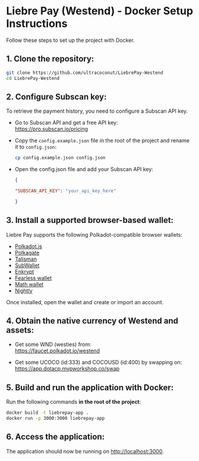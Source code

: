 # Liebre Pay (Westend) - Docker Setup Instructions

Follow these steps to set up the project with Docker.

## 1. Clone the repository:
```bash
git clone https://github.com/ultracoconut/LiebrePay-Westend
cd LiebrePay-Westend
```
## 2. Configure Subscan key:
To retrieve the payment history, you need to configure a Subscan API key.  

- Go to Subscan API and get a free API key:  
https://pro.subscan.io/pricing  

- Copy the `config.example.json` file in the root of the project and rename it to `config.json`:  
    ```bash
    cp config.example.json config.json
    ```
- Open the config.json file and add your Subscan API key:  
    ```json
    {  

    "SUBSCAN_API_KEY": "your_api_key_here" 

    }  
    ```

## 3.  Install a supported browser-based wallet:
Liebre Pay supports the following Polkadot-compatible browser wallets:

- [Polkadot.js](https://polkadot.js.org/extension/)  
- [Polkagate](https://polkagate.xyz/)
- [Talisman](https://talisman.xyz/)
- [SubWallet](https://www.subwallet.app/)
- [Enkrypt](https://www.enkrypt.com/)
- [Fearless wallet](https://fearlesswallet.io/)
- [Math wallet](https://mathwallet.org/)
- [Nightly](https://nightly.app/)

Once installed, open the wallet and create or import an account.

## 4. Obtain the native currency of Westend and assets:
- Get some WND (westies) from:  
https://faucet.polkadot.io/westend

- Get some UCOCO (id:333) and COCOUSD (id:400) by swapping on:  
https://app.dotacp.mvpworkshop.co/swap

## 5. Build and run the application with Docker:
Run the following commands **in the root of the project**:
```bash 
docker build -t liebrepay-app .
docker run -p 3000:3000 liebrepay-app
```  
## 6. Access the application:
The application should now be running on [http://localhost:3000](http://localhost:3000).
